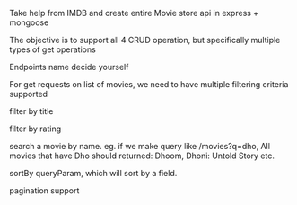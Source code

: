 Take help from IMDB and create entire Movie store api in express + mongoose

The objective is to support all 4 CRUD operation, but specifically multiple types of get operations

Endpoints name decide yourself

For get requests on list of movies, we need to have multiple filtering criteria supported

filter by title

filter by rating

search a movie by name. eg. if we make query like /movies?q=dho, All movies that have Dho should returned: Dhoom, Dhoni: Untold Story etc.

sortBy queryParam, which will sort by a field.

pagination support